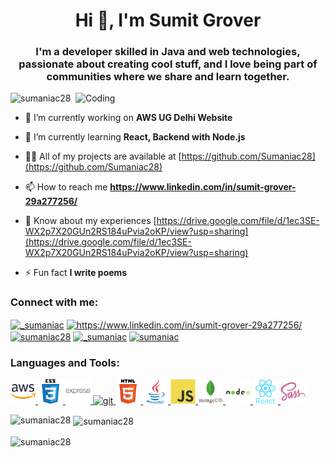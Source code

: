 <h1 align="center">Hi 👋, I'm Sumit Grover</h1>
<h3 align="center">I'm a developer skilled in Java and web technologies, passionate about creating cool stuff, and I love being part of communities where we share and learn together.</h3>

<img align="right" width="400" src="https://i.pinimg.com/originals/e4/2d/12/e42d129bf5517fd2c82cd6f53755f2f9.gif" alt ="Coding">

<p align="left"> <img src="https://komarev.com/ghpvc/?username=sumaniac28&label=Profile%20views&color=0e75b6&style=flat" alt="sumaniac28" /> </p>

- 🔭 I’m currently working on **AWS UG Delhi Website**

- 🌱 I’m currently learning **React, Backend with Node.js**

- 👨‍💻 All of my projects are available at [https://github.com/Sumaniac28](https://github.com/Sumaniac28)

- 📫 How to reach me **https://www.linkedin.com/in/sumit-grover-29a277256/**

- 📄 Know about my experiences [https://drive.google.com/file/d/1ec3SE-WX2p7X20GUn2RS184uPvia2oKP/view?usp=sharing](https://drive.google.com/file/d/1ec3SE-WX2p7X20GUn2RS184uPvia2oKP/view?usp=sharing)

- ⚡ Fun fact **I write poems**

<h3 align="left">Connect with me:</h3>
<p align="left">
<a href="https://twitter.com/_sumaniac" target="blank"><img align="center" src="https://raw.githubusercontent.com/rahuldkjain/github-profile-readme-generator/master/src/images/icons/Social/twitter.svg" alt="_sumaniac" height="30" width="40" /></a>
<a href="https://linkedin.com/in/sumit-grover-29a277256/" target="blank"><img align="center" src="https://raw.githubusercontent.com/rahuldkjain/github-profile-readme-generator/master/src/images/icons/Social/linked-in-alt.svg" alt="https://www.linkedin.com/in/sumit-grover-29a277256/" height="30" width="40" /></a>
<a href="https://codesandbox.com/sumaniac28" target="blank"><img align="center" src="https://raw.githubusercontent.com/rahuldkjain/github-profile-readme-generator/master/src/images/icons/Social/codesandbox.svg" alt="sumaniac28" height="30" width="40" /></a>
<a href="https://instagram.com/_sumaniac" target="blank"><img align="center" src="https://raw.githubusercontent.com/rahuldkjain/github-profile-readme-generator/master/src/images/icons/Social/instagram.svg" alt="_sumaniac" height="30" width="40" /></a>
<a href="https://www.leetcode.com/sumaniac" target="blank"><img align="center" src="https://raw.githubusercontent.com/rahuldkjain/github-profile-readme-generator/master/src/images/icons/Social/leet-code.svg" alt="sumaniac" height="30" width="40" /></a>
</p>

<h3 align="left">Languages and Tools:</h3>
<p align="left"> <a href="https://aws.amazon.com" target="_blank" rel="noreferrer"> <img src="https://raw.githubusercontent.com/devicons/devicon/master/icons/amazonwebservices/amazonwebservices-original-wordmark.svg" alt="aws" width="40" height="40"/> </a> <a href="https://www.w3schools.com/css/" target="_blank" rel="noreferrer"> <img src="https://raw.githubusercontent.com/devicons/devicon/master/icons/css3/css3-original-wordmark.svg" alt="css3" width="40" height="40"/> </a> <a href="https://expressjs.com" target="_blank" rel="noreferrer"> <img src="https://raw.githubusercontent.com/devicons/devicon/master/icons/express/express-original-wordmark.svg" alt="express" width="40" height="40"/> </a> <a href="https://git-scm.com/" target="_blank" rel="noreferrer"> <img src="https://www.vectorlogo.zone/logos/git-scm/git-scm-icon.svg" alt="git" width="40" height="40"/> </a> <a href="https://www.w3.org/html/" target="_blank" rel="noreferrer"> <img src="https://raw.githubusercontent.com/devicons/devicon/master/icons/html5/html5-original-wordmark.svg" alt="html5" width="40" height="40"/> </a> <a href="https://www.java.com" target="_blank" rel="noreferrer"> <img src="https://raw.githubusercontent.com/devicons/devicon/master/icons/java/java-original.svg" alt="java" width="40" height="40"/> </a> <a href="https://developer.mozilla.org/en-US/docs/Web/JavaScript" target="_blank" rel="noreferrer"> <img src="https://raw.githubusercontent.com/devicons/devicon/master/icons/javascript/javascript-original.svg" alt="javascript" width="40" height="40"/> </a> <a href="https://www.mongodb.com/" target="_blank" rel="noreferrer"> <img src="https://raw.githubusercontent.com/devicons/devicon/master/icons/mongodb/mongodb-original-wordmark.svg" alt="mongodb" width="40" height="40"/> </a> <a href="https://nodejs.org" target="_blank" rel="noreferrer"> <img src="https://raw.githubusercontent.com/devicons/devicon/master/icons/nodejs/nodejs-original-wordmark.svg" alt="nodejs" width="40" height="40"/> </a> <a href="https://reactjs.org/" target="_blank" rel="noreferrer"> <img src="https://raw.githubusercontent.com/devicons/devicon/master/icons/react/react-original-wordmark.svg" alt="react" width="40" height="40"/> </a> <a href="https://sass-lang.com" target="_blank" rel="noreferrer"> <img src="https://raw.githubusercontent.com/devicons/devicon/master/icons/sass/sass-original.svg" alt="sass" width="40" height="40"/> </a> </p>

<p><img align="left" src="https://github-readme-stats.vercel.app/api/top-langs?username=sumaniac28&show_icons=true&locale=en&layout=compact" alt="sumaniac28" /></p>

<p>&nbsp;<img align="center" src="https://github-readme-stats.vercel.app/api?username=sumaniac28&show_icons=true&locale=en" alt="sumaniac28" /></p>

<p><img align="center" src="https://github-readme-streak-stats.herokuapp.com/?user=sumaniac28&" alt="sumaniac28" /></p>
<!--
**Sumaniac28/Sumaniac28** is a ✨ _special_ ✨ repository because its `README.md` (this file) appears on your GitHub profile.

Here are some ideas to get you started:

- 🔭 I’m currently working on ...
- 🌱 I’m currently learning ...
- 👯 I’m looking to collaborate on ...
- 🤔 I’m looking for help with ...
- 💬 Ask me about ...
- 📫 How to reach me: ...
- 😄 Pronouns: ...
- ⚡ Fun fact: ...
-->
